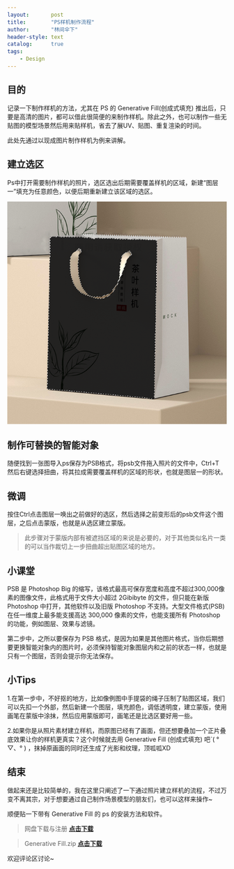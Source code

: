 ```yaml
---
layout:       post
title:        "PS样机制作流程"
author:       "林间伞下"
header-style: text
catalog:      true
tags:
    - Design
---
```


## **目的**

记录一下制作样机的方法，尤其在 PS 的 Generative Fill(创成式填充) 推出后，只要是高清的图片，都可以借此很简便的来制作样机。除此之外，也可以制作一些无贴图的模型场景然后用来贴样机，省去了展UV、贴图、重复渲染的时间。

此处先通过以现成图片制作样机为例来讲解。


## **建立选区**

Ps中打开需要制作样机的照片，选区选出后期需要覆盖样机的区域，新建“图层一”填充为任意颜色，以便后期重新建立该区域的选区。

![Design2](/img/post/Design/Design3.png)

## **制作可替换的智能对象**

随便找到一张图导入ps保存为PSB格式，将psb文件拖入照片的文件中，Ctrl+T 然后右键选择扭曲，将其拉成需要覆盖样机的区域的形状，也就是图层一的形状。

## **微调**

按住Ctrl点击图层一唤出之前做好的选区，然后选择之前变形后的psb文件这个图层，之后点击蒙版，也就是从选区建立蒙版。

>此步骤对于蒙版内部有被遮挡区域的来说是必要的，对于其他类似名片一类的可以当作裁切上一步扭曲超出贴图区域的地方。

## **小课堂**

PSB 是 Photoshop Big 的缩写，该格式最高可保存宽度和高度不超过300,000像素的图像文件，此格式用于文件大小超过 2Gibibyte 的文件，但只能在新版 Photoshop 中打开，其他软件以及旧版 Photoshop 不支持。大型文件格式(PSB) 在任一维度上最多能支援高达 300,000 像素的文件，也能支援所有 Photoshop 的功能，例如图层、效果与滤镜。

第二步中，之所以要保存为 PSB 格式，是因为如果是其他图片格式，当你后期想要更换智能对象内的图片时，必须保持智能对象图层内和之前的状态一样，也就是只有一个图层，否则会提示你无法保存。

## **小Tips**

1.在第一步中，不好抠的地方，比如像例图中手提袋的绳子压制了贴图区域，我们可以先扣一个外部，然后新建一个图层，填充颜色，调低透明度，建立蒙版，使用画笔在蒙版中涂抹，然后应用蒙版即可，画笔还是比选区要好用一些。

2.如果你是从照片素材建立样机，而原图已经有了画面，但还想要叠加一个正片叠底效果让你的样机更真实？这个时候就去用 Generative Fill (创成式填充) 吧ˋ( ° ▽、° ) ，抹掉原画面的同时还生成了光影和纹理，顶呱呱XD

## **结束**

做起来还是比较简单的，我在这里只阐述了一下通过照片建立样机的流程，不过万变不离其宗，对于想要通过自己制作场景模型的朋友们，也可以这样来操作~

顺便贴一下带有 Generative Fill 的 ps 的安装方法和软件。

> 网盘下载与注册 [**点击下载**](https://mypikpak.com/drive/activity/invited?invitation-code=341227)

> Generative Fill.zip [**点击下载**](https://mypikpak.com/s/VNdVnsLGaluJEU6s3FuDH-jQo1)

欢迎评论区讨论~
